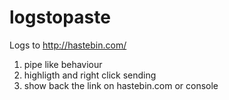 # logstopaste

Logs to http://hastebin.com/

1. pipe like behaviour
2. highligth and right click sending
3. show back the link on hastebin.com or console
